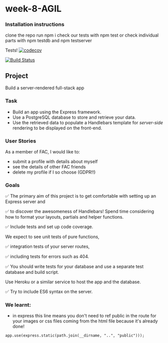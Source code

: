 # week-8-AGIL

### Installation instructions
clone the repo
run npm i 
check our tests with npm test or check individual parts with npm testdb and npm testserver

Tests!
[![codecov](https://codecov.io/gh/fac18/week-8-AGIL/branch/master/graph/badge.svg)](https://codecov.io/gh/fac18/week-8-AGIL)

[![Build Status](https://travis-ci.com/fac18/week-8-AGIL.svg?branch=master)](https://travis-ci.com/fac18/week-8-AGIL)

## Project

Build a server-rendered full-stack app

### Task

- Build an app using the Express framework.
- Use a PostgreSQL database to store and retrieve your data.
- Use the retrieved data to populate a Handlebars template for _server-side_ rendering to be displayed on the front-end.

### User Stories
As a member of FAC, I would like to: 

- submit a profile with details about myself
- see the details of other FAC friends
- delete my profile if I so choose (GDPR!!)

### Goals

✅ The primary aim of this project is to get comfortable with setting up an Express server and 

✅ to discover the awesomeness of Handlebars! Spend time considering how to format your layouts, partials and helper functions.

✅ Include tests and set up code coverage.

We expect to see unit tests of pure functions, 

✅ integration tests of your server routes, 

✅ including tests for errors such as 404.

✅  You should write tests for your database and use a separate test database and build script.

Use Heroku or a similar service to host the app and the database.

✅ Try to include ES6 syntax on the server.



### We learnt: 

-  in express this line means you don't need to ref public in the route for your images or css files coming from the html file because it's already done!

``app.use(express.static(path.join(__dirname, "..", "public")));``
